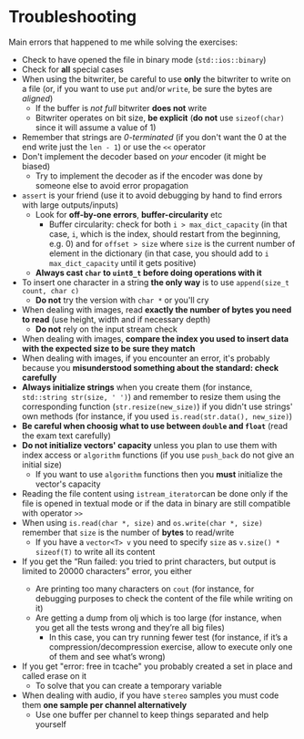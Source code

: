 # Troubleshooting 

Main errors that happened to me while solving the exercises:
- Check to have opened the file in binary mode (`std::ios::binary`)
- Check for **all** special cases
- When using the bitwriter, be careful to use **only** the bitwriter to write on a file (or, if you want to use `put` and/or `write`, be sure the bytes are *aligned*)
    - If the buffer is *not full* bitwriter **does not** write
    - Bitwriter operates on bit size, **be explicit** (**do not** use `sizeof(char)` since it will assume a value of 1)
- Remember that strings are *0-terminated* (if you don't want the 0 at the end write just the `len - 1`) or use the `<<` operator
- Don't implement the decoder based on *your* encoder (it might be biased)
    - Try to implement the decoder as if the encoder was done by someone else to avoid error propagation
- `assert` is your friend (use it to avoid debugging by hand to find errors with large outputs/inputs)
    - Look for **off-by-one errors**, **buffer-circularity** etc
        - Buffer circularity: check for both `i > max_dict_capacity` (in that case, `i`, which is the index, should restart from the beginning, e.g. 0) and for `offset > size` where `size` is the current number of element in the dictionary (in that case, you should add to `i` `max_dict_capacity` until it gets positive)
    - **Always cast `char` to `uint8_t` before doing operations with it**
- To insert one character in a string **the only way** is to use `append(size_t count, char c)` 
    - **Do not** try the version with `char *` or you'll cry 
- When dealing with images, read **exactly the number of bytes you need to read** (use height, width and if necessary depth)
    - **Do not** rely on the input stream check
- When dealing with images, **compare the index you used to insert data with the expected size to be sure they match**
- When dealing with images, if you encounter an error, it's probably because you **misunderstood something about the standard: check carefully**
- **Always initialize strings** when you create them (for instance, `std::string str(size, ' ')`) and remember to resize them using the corresponding function (`str.resize(new_size)`) if you didn't use strings' own methods (for instance, if you used `is.read(str.data(), new_size)`)
- **Be careful when choosig what to use between `double` and `float`** (read the exam text carefully)
- **Do not initialize vectors' capacity** unless you plan to use them with index access or `algorithm` functions (if you use `push_back` do not give an initial size)
    - If you want to use `algorithm` functions then you **must** initialize the vector's capacity
- Reading the file content using `istream_iterator`can be done only if the file is opened in textual mode or if the data in binary are still compatible with operator `>>`
- When using `is.read(char *, size)` and `os.write(char *, size)` remember that `size` is the number of **bytes** to read/write
    - If you have a `vector<T> v` you need to specify `size` as `v.size() * sizeof(T)` to write all its content
- If you get the “Run failed: you tried to print <n> characters, but output is limited to 20000 characters” error, you either
    - Are printing too many characters on `cout` (for instance, for debugging purposes to check the content of the file while writing on it)
    - Are getting a dump from olj which is too large (for instance, when you get all the tests wrong and they’re all big files)
        - In this case, you can try running fewer test (for instance, if it’s a compression/decompression exercise, allow to execute only one of them and see what’s wrong) 
- If you get "error: free in tcache" you probably created a set in place and called erase on it 
    - To solve that you can create a temporary variable 
- When dealing with audio, if you have `stereo` samples you must code them **one sample per channel alternatively**
    - Use one buffer per channel to keep things separated and help yourself

